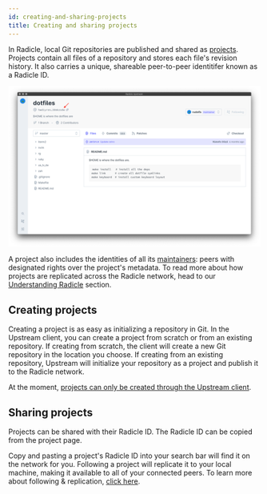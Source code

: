 ```yaml
---
id: creating-and-sharing-projects
title: Creating and sharing projects
---
```


In Radicle, local Git repositories are published and shared as [projects][pr].
Projects contain all files of a repository and stores each file's revision
history. It also carries a unique, shareable peer-to-peer identitifer known as
a Radicle ID.

![Radicle ID][ri]

A project also includes the identities of all its [maintainers][ma]: peers with
designated rights over the project's metadata. To read more about how projects
are replicated across the Radicle network, head to our [Understanding
Radicle][un] section.

## Creating projects

Creating a project is as easy as initializing a repository in Git. In the
Upstream client, you can create a project from scratch or from an existing
repository. If creating from scratch, the client will create a new Git
repository in the location you choose. If creating from an existing repository,
Upstream will initialize your repository as a project and publish it to the
Radicle network.

At the moment, [projects can only be created through the Upstream client][fa].

## Sharing projects

Projects can be shared with their Radicle ID. The Radicle ID can be copied from
the project page.

Copy and pasting a project's Radicle ID into your search bar will find it on
the network for you. Following a project will replicate it to your local
machine, making it available to all of your connected peers. To learn more
about following & replication, [click here][un].


[fa]: understanding-radicle/faq.md
[ma]: understanding-radicle/glossary.md/#maintainer
[pr]: understanding-radicle/glossary.md/#project
[un]: understanding-radicle/how-it-works.md

[ri]: /img/radicle-id.png
